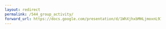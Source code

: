 ```yaml
---
layout: redirect
permalink: /544_group_activity/
forward_url: https://docs.google.com/presentation/d/1WhXjhxbMHLjmoxnL9ITloxP9VK5FD77oHVCjEKw_zZs/edit?usp=sharing
---
```

